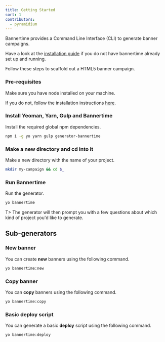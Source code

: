```yaml
---
title: Getting Started
sort: 1
contributors:
  - pyramidium
---
```


Bannertime provides a Command Line Interface (CLI) to generate banner campaigns.

Have a look at the [installation guide](/guides/installation) if you do not have bannertime already set up and running.

Follow these steps to scaffold out a HTML5 banner campaign.

### Pre-requisites

Make sure you have node installed on your machine.

If you do not, follow the installation instructions [here](/guides/installation).

### Install Yeoman, Yarn, Gulp and Bannertime

Install the required global npm dependencies.

```bash
npm i -g yo yarn gulp generator-bannertime
```

### Make a new directory and cd into it

Make a new directory with the name of your project.

```bash
mkdir my-campaign && cd $_
```

### Run Bannertime

Run the generator.

```bash
yo bannertime
```

T> The generator will then prompt you with a few questions about which kind of project you'd like to generate.

## Sub-generators

### New banner

You can create **new** banners using the following command.

```bash
yo bannertime:new
```

### Copy banner

You can **copy** banners using the following command.

```bash
yo bannertime:copy
```

### Basic deploy script

You can generate a basic **deploy** script using the following command.

```bash
yo bannertime:deploy
```

